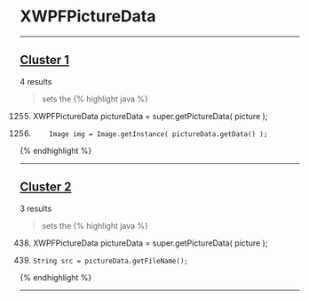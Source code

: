 # XWPFPictureData

***

## [Cluster 1](./1)
4 results
> sets the 
{% highlight java %}
1255. XWPFPictureData pictureData = super.getPictureData( picture );
1260.         Image img = Image.getInstance( pictureData.getData() );
{% endhighlight %}

***

## [Cluster 2](./2)
3 results
> sets the 
{% highlight java %}
438. XWPFPictureData pictureData = super.getPictureData( picture );
442.     String src = pictureData.getFileName();
{% endhighlight %}

***

